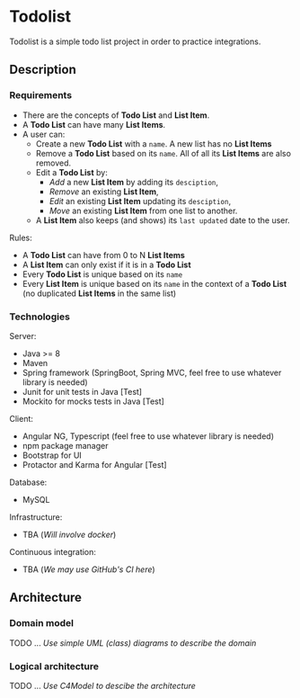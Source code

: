 # Todolist

Todolist is a simple todo list project in order to practice integrations. 

## Description

### Requirements
- There are the concepts of **Todo List** and **List Item**.
- A **Todo List** can have many **List Items**.
- A user can:
  - Create a new **Todo List** with a `name`. A new list has no **List Items**
  - Remove a **Todo List** based on its `name`. All of all its **List Items** are also removed.
  - Edit a **Todo List** by:
    - *Add* a new **List Item** by adding its `desciption`,
    - *Remove* an existing **List Item**,
    - *Edit* an existing **List Item** updating its `desciption`,
    - *Move* an existing **List Item** from one list to another.
  - A **List Item** also keeps (and shows) its `last updated` date to the user.

Rules:
 - A **Todo List** can have from 0 to N **List Items**
 - A **List Item** can only exist if it is in a **Todo List**
 - Every **Todo List** is unique based on its `name`
 - Every **List Item** is unique based on its `name` in the context of a **Todo List** (no duplicated **List Items** in the same list)

### Technologies 
Server:
- Java >= 8
- Maven
- Spring framework (SpringBoot, Spring MVC, feel free to use whatever library is needed)
- Junit for unit tests in Java [Test]
- Mockito for mocks tests in Java [Test]

Client:
- Angular NG, Typescript (feel free to use whatever library is needed)
- npm package manager
- Bootstrap for UI
- Protactor and Karma for Angular [Test]

Database:
- MySQL

Infrastructure:
- TBA (*Will involve docker*)

Continuous integration:
- TBA (*We may use GitHub's CI here*)

## Architecture

### Domain model
TODO ...
*Use simple UML (class) diagrams to describe the domain*

### Logical architecture
TODO ...
*Use C4Model to descibe the architecture*
